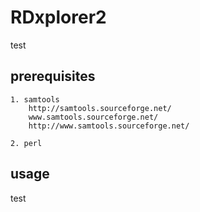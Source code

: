 # RDxplorer2

test

prerequisites
-------------

    1. samtools  
        http://samtools.sourceforge.net/
        www.samtools.sourceforge.net/
        http://www.samtools.sourceforge.net/
    
    2. perl
    
usage
-----
test


